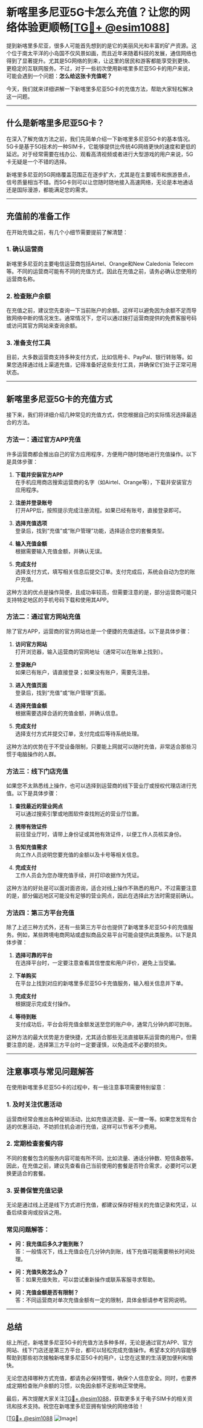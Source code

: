 # 新喀里多尼亚5G卡怎么充值？让您的网络体验更顺畅[[TG💪+ @esim1088](https://t.me/s/esim1088)]

提到新喀里多尼亚，很多人可能首先想到的是它的美丽风光和丰富的矿产资源。这个位于南太平洋的小岛国不仅风景如画，而且近年来随着科技的发展，通信网络也得到了显著提升。尤其是5G网络的到来，让这里的居民和游客都能享受到更快、更稳定的互联网服务。不过，对于一些初次使用新喀里多尼亚5G卡的用户来说，可能会遇到一个问题：**怎么给这张卡充值呢？**

今天，我们就来详细讲解一下新喀里多尼亚5G卡的充值方法，帮助大家轻松解决这一问题。

---

## 什么是新喀里多尼亚5G卡？

在深入了解充值方法之前，我们先简单介绍一下新喀里多尼亚5G卡的基本情况。5G卡是基于5G技术的一种SIM卡，它能够提供比传统4G网络更快的速度和更低的延迟。对于经常需要在线办公、观看高清视频或者进行大型游戏的用户来说，5G卡无疑是一个不错的选择。

新喀里多尼亚的5G网络覆盖范围正在逐步扩大，尤其是在主要城市和旅游景点，信号质量相当不错。而5G卡则可以让您随时随地接入高速网络，无论是本地通话还是国际漫游，都能满足您的需求。

---

## 充值前的准备工作

在开始充值之前，有几个小细节需要提前了解清楚：

### 1. **确认运营商**
新喀里多尼亚的主要电信运营商包括Airtel、Orange和New Caledonia Telecom等。不同的运营商可能有不同的充值方式，因此在充值之前，请务必确认您使用的运营商名称。

### 2. **检查账户余额**
在充值之前，建议您先查询一下当前账户的余额。这样可以避免因为余额不足而导致网络中断的情况发生。通常情况下，您可以通过拨打运营商提供的免费客服号码或访问其官方网站来查询余额。

### 3. **准备支付工具**
目前，大多数运营商支持多种支付方式，比如信用卡、PayPal、银行转账等。如果您选择通过线上渠道充值，记得准备好这些支付工具，并确保它们处于正常可用状态。

---

## 新喀里多尼亚5G卡的充值方式

接下来，我们将详细介绍几种常见的充值方式，供您根据自己的实际情况选择最适合的方法。

### 方法一：通过官方APP充值

许多运营商都会推出自己的官方应用程序，方便用户随时随地进行充值操作。以下是具体步骤：

1. **下载并安装官方APP**  
   在手机应用商店搜索运营商的名字（如Airtel、Orange等），下载并安装官方应用程序。

2. **注册并登录账号**  
   打开APP后，按照提示完成注册流程。如果已经有账号，直接登录即可。

3. **选择充值选项**  
   登录后，找到“充值”或“账户管理”功能，选择适合您的套餐类型。

4. **输入充值金额**  
   根据需要输入充值金额，并确认无误。

5. **完成支付**  
   选择支付方式，填写相关信息后提交订单。支付完成后，系统会自动为您的账户充值。

这种方法的优点是操作简便，且成功率较高，但需要注意的是，部分运营商可能只支持特定地区的手机号码下载和使用其APP。

### 方法二：通过官方网站充值

除了官方APP，运营商的官方网站也是一个便捷的充值途径。以下是具体步骤：

1. **访问官方网站**  
   打开浏览器，输入运营商的官网地址（通常可以在账单上找到）。

2. **登录账户**  
   如果已有账户，请直接登录；如果没有账户，需要先注册。

3. **进入充值页面**  
   登录后，找到“充值”或“账户管理”页面。

4. **选择充值金额**  
   根据需要选择合适的充值金额，并确认信息。

5. **完成支付**  
   选择支付方式并提交订单，支付完成后等待系统处理。

这种方法的优势在于不受设备限制，只要能上网就可以随时充值，非常适合那些习惯于电脑操作的人群。

### 方法三：线下门店充值

如果您不太熟悉线上操作，也可以选择到运营商的线下营业厅或授权代理店进行充值。以下是具体步骤：

1. **查找最近的营业网点**  
   可以通过搜索引擎或地图软件查找附近的营业厅位置。

2. **携带有效证件**  
   前往营业厅时，请带上身份证或其他有效证件，以便工作人员核实身份。

3. **告知充值需求**  
   向工作人员说明您要充值的金额以及卡号等相关信息。

4. **完成支付**  
   工作人员会为您办理充值手续，并打印收据作为凭证。

这种方法的好处是可以面对面咨询，适合对线上操作不熟悉的用户。不过需要注意的是，部分偏远地区可能没有足够的营业网点，因此在选择此方法时需提前确认。

### 方法四：第三方平台充值

除了上述三种方式外，还有一些第三方平台也提供了新喀里多尼亚5G卡的充值服务。例如，某些跨境电商网站或虚拟商品交易平台可能会提供此类服务。以下是具体步骤：

1. **选择可靠的平台**  
   在选择平台时，一定要注意查看其信誉度和用户评价，避免上当受骗。

2. **下单购买**  
   在平台上找到对应的新喀里多尼亚5G卡充值服务，输入相关信息并下单。

3. **完成支付**  
   根据提示完成支付操作。

4. **等待到账**  
   支付成功后，平台会将充值金额发送至您的账户中，通常几分钟内即可到账。

这种方法的最大优势是方便快捷，尤其适合那些无法直接联系运营商的用户。但需要注意的是，选择第三方平台时一定要谨慎，以免造成不必要的损失。

---

## 注意事项与常见问题解答

在使用新喀里多尼亚5G卡的过程中，有一些注意事项需要特别留意：

### 1. **及时关注优惠活动**
运营商经常会推出各种促销活动，比如充值送流量、买一赠一等。如果您发现有合适的优惠活动，不妨抓住机会进行充值，这样可以节省不少费用。

### 2. **定期检查套餐内容**
不同的套餐包含的服务内容可能有所不同，比如流量、通话分钟数、短信条数等。因此，在充值之前，建议先查看自己当前使用的套餐是否符合需求，必要时可以更换更适合的套餐。

### 3. **妥善保管充值记录**
无论是通过线上还是线下方式进行充值，都建议保存好相关的充值记录和凭证，以备后续查询或投诉之用。

### 常见问题解答：
- **问：我充值后多久才能到账？**  
  答：一般情况下，线上充值会在几分钟内到账，线下充值可能需要稍长时间处理。

- **问：充值失败怎么办？**  
  答：如果充值失败，可以尝试重新操作或联系客服寻求帮助。

- **问：充值金额是否有限制？**  
  答：不同运营商对单次充值金额有一定的限制，具体金额请参考官网说明。

---

## 总结

综上所述，新喀里多尼亚5G卡的充值方法多种多样，无论是通过官方APP、官方网站、线下门店还是第三方平台，都可以轻松完成充值操作。希望本文的内容能够帮助到那些初次接触新喀里多尼亚5G卡的用户，让您在这里的生活更加便利和愉快。

无论您选择哪种方式充值，都请务必保持警惕，确保个人信息安全。同时，也要养成定期检查账户余额的习惯，以免因余额不足影响正常使用。

最后，再次提醒大家关注[TG💪+ @esim1088](https://t.me/s/esim1088)，获取更多关于电子SIM卡的相关资讯和技术支持。祝您在新喀里多尼亚拥有愉快的网络体验！

[[TG💪+ @esim1088](https://t.me/s/esim1088) ![Image](https://i.postimg.cc/4NQfJmqS/Snipaste-2025-05-13-00-14-12.png)]